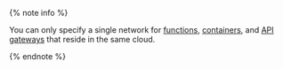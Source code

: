 {% note info %}

You can only specify a single network for [functions](../../functions/concepts/function.md), [containers](../../serverless-containers/concepts/container.md), and [API gateways](../../api-gateway/concepts/index.md) that reside in the same cloud.

{% endnote %}